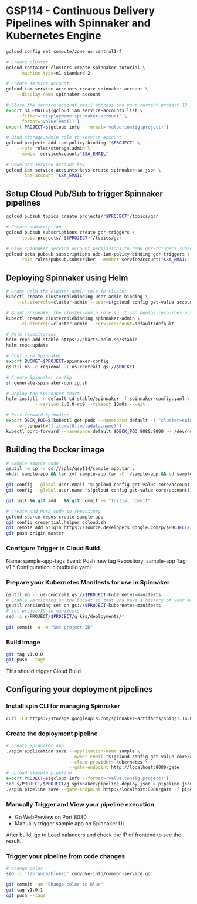 # GSP114 - Continuous Delivery Pipelines with Spinnaker and Kubernetes Engine

```bash
gcloud config set compute/zone us-central1-f

# Create cluster
gcloud container clusters create spinnaker-tutorial \
    --machine-type=n1-standard-2

# Create service account
gcloud iam service-accounts create spinnaker-account \
    --display-name spinnaker-account

# Store the service account email address and your current project ID in environment variables for use in later commands:
export SA_EMAIL=$(gcloud iam service-accounts list \
    --filter="displayName:spinnaker-account" \
    --format='value(email)')
export PROJECT=$(gcloud info --format='value(config.project)')

# Bind storage.admin role to service account
gcloud projects add-iam-policy-binding "$PROJECT" \
    --role roles/storage.admin \
    --member serviceAccount:"$SA_EMAIL"

# Download service account key
gcloud iam service-accounts keys create spinnaker-sa.json \
     --iam-account "$SA_EMAIL"
```

## Setup Cloud Pub/Sub to trigger Spinnaker pipelines

```bash
gcloud pubsub topics create projects/"$PROJECT"/topics/gcr

# Create subscription
gcloud pubsub subscriptions create gcr-triggers \
    --topic projects/"${PROJECT}"/topics/gcr

# Give spinnaker service account permissions to read gcr-triggers subscription
gcloud beta pubsub subscriptions add-iam-policy-binding gcr-triggers \
    --role roles/pubsub.subscriber --member serviceAccount:"$SA_EMAIL"
```

## Deploying Spinnaker using Helm

```bash
# Grant Helm the cluster-admin role in cluster
kubectl create clusterrolebinding user-admin-binding \
    --clusterrole=cluster-admin --user=$(gcloud config get-value account)

# Grant Spinnaker the cluster-admin role so it can deploy resources across all namespaces
kubectl create clusterrolebinding spinnaker-admin \
    --clusterrole=cluster-admin --serviceaccount=default:default

# Helm repositories
helm repo add stable https://charts.helm.sh/stable
helm repo update

# Configure Spinnaker
export BUCKET=$PROJECT-spinnaker-config
gsutil mb -c regional -l us-central1 gs://$BUCKET

# Create Spinnaker config
sh generate-spinnaker-config.sh

# Deploy the Spinnaker chart
helm install -n default cd stable/spinnaker -f spinnaker-config.yaml \
           --version 2.0.0-rc9 --timeout 10m0s --wait

# Port forward Spinnaker
export DECK_POD=$(kubectl get pods --namespace default -l "cluster=spin-deck" \
    -o jsonpath="{.items[0].metadata.name}")
kubectl port-forward --namespace default $DECK_POD 8080:9000 >> /dev/null &
```

## Building the Docker image

```bash
# sample source code
gsutil -m cp -r gs://spls/gsp114/sample-app.tar .
mkdir sample-app && tar xvf sample-app.tar -C ./sample-app && cd sample-app

git config --global user.email "$(gcloud config get-value core/account)"
git config --global user.name "$(gcloud config get-value core/account)"

git init && git add . && git commit -m "Initial commit"

# Create and Push code to repository
gcloud source repos create sample-app
git config credential.helper gcloud.sh
git remote add origin https://source.developers.google.com/p/$PROJECT/r/sample-app
git push origin master
```

### Configure Trigger in Cloud Build

Name: sample-app-tags
Event: Push new tag
Repository: sample-app
Tag: v1.*
Configuration: cloudbuild.yaml

### Prepare your Kubernetes Manifests for use in Spinnaker

```bash
gsutil mb -l us-central1 gs://$PROJECT-kubernetes-manifests
# Enable versioning on the bucket so that you have a history of your manifest
gsutil versioning set on gs://$PROJECT-kubernetes-manifests
# set projec ID in manifests
sed -i s/PROJECT/$PROJECT/g k8s/deployments/*

git commit -a -m "Set project ID"
```

### Build image

```bash
git tag v1.0.0
git push --tags
```

This should trigger Cloud Build

## Configuring your deployment pipelines

### Install spin CLI for managing Spinnaker

```bash
curl -LO https://storage.googleapis.com/spinnaker-artifacts/spin/1.14.0/linux/amd64/spin && chmod +x spin
```

### Create the deployment pipeline

```bash
# create Spinnaker app
./spin application save --application-name sample \
                        --owner-email "$(gcloud config get-value core/account)" \
                        --cloud-providers kubernetes \
                        --gate-endpoint http://localhost:8080/gate
# upload example pipeline
export PROJECT=$(gcloud info --format='value(config.project)')
sed s/PROJECT/$PROJECT/g spinnaker/pipeline-deploy.json > pipeline.json
./spin pipeline save --gate-endpoint http://localhost:8080/gate -f pipeline.json
```

### Manually Trigger and View your pipeline execution

- Go WebPreview on Port 8080
- Manually trigger sample app on Spinnaker UI

After build, go to Load balancers and check the IP of frontend to see the result.

### Trigger your pipeline from code changes

```bash
# change color
sed -i 's/orange/blue/g' cmd/gke-info/common-service.go

git commit -am "Change color to blue"
git tag v1.0.1
git push --tags
```
